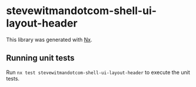 # stevewitmandotcom-shell-ui-layout-header

This library was generated with [Nx](https://nx.dev).

## Running unit tests

Run `nx test stevewitmandotcom-shell-ui-layout-header` to execute the unit tests.
